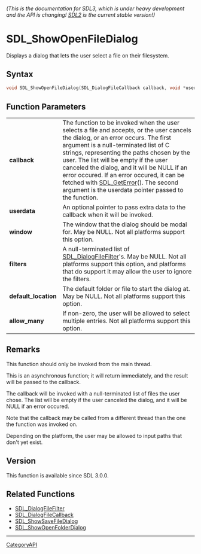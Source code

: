 ###### (This is the documentation for SDL3, which is under heavy development and the API is changing! [SDL2](https://wiki.libsdl.org/SDL2/) is the current stable version!)
# SDL_ShowOpenFileDialog

Displays a dialog that lets the user select a file on their filesystem.

## Syntax

```c
void SDL_ShowOpenFileDialog(SDL_DialogFileCallback callback, void *userdata, SDL_Window *window, const SDL_DialogFileFilter *filters, const char *default_location, SDL_bool allow_many);

```

## Function Parameters

|                          |                                                                                                                                                                                                                                                                                                                                                                                                                                                                                 |
| ------------------------ | ------------------------------------------------------------------------------------------------------------------------------------------------------------------------------------------------------------------------------------------------------------------------------------------------------------------------------------------------------------------------------------------------------------------------------------------------------------------------------- |
| **callback**             | The function to be invoked when the user selects a file and accepts, or the user cancels the dialog, or an error occurs. The first argument is a null-terminated list of C strings, representing the paths chosen by the user. The list will be empty if the user canceled the dialog, and it will be NULL if an error occured. If an error occured, it can be fetched with [SDL_GetError](SDL_GetError)(). The second argument is the userdata pointer passed to the function. |
| **userdata**             | An optional pointer to pass extra data to the callback when it will be invoked.                                                                                                                                                                                                                                                                                                                                                                                                 |
| **window**               | The window that the dialog should be modal for. May be NULL. Not all platforms support this option.                                                                                                                                                                                                                                                                                                                                                                             |
| **filters**              | A null-terminated list of [SDL_DialogFileFilter](SDL_DialogFileFilter)'s. May be NULL. Not all platforms support this option, and platforms that do support it may allow the user to ignore the filters.                                                                                                                                                                                                                                                                        |
| **default_location**     | The default folder or file to start the dialog at. May be NULL. Not all platforms support this option.                                                                                                                                                                                                                                                                                                                                                                          |
| **allow_many**           | If non-zero, the user will be allowed to select multiple entries. Not all platforms support this option.                                                                                                                                                                                                                                                                                                                                                                        |

## Remarks

This function should only be invoked from the main thread.

This is an asynchronous function; it will return immediately, and the
result will be passed to the callback.

The callback will be invoked with a null-terminated list of files the user
chose. The list will be empty if the user canceled the dialog, and it will
be NULL if an error occured.

Note that the callback may be called from a different thread than the one
the function was invoked on.

Depending on the platform, the user may be allowed to input paths that
don't yet exist.

## Version

This function is available since SDL 3.0.0.

## Related Functions

* [SDL_DialogFileFilter](SDL_DialogFileFilter)
* [SDL_DialogFileCallback](SDL_DialogFileCallback)
* [SDL_ShowSaveFileDialog](SDL_ShowSaveFileDialog)
* [SDL_ShowOpenFolderDialog](SDL_ShowOpenFolderDialog)

----
[CategoryAPI](CategoryAPI)

